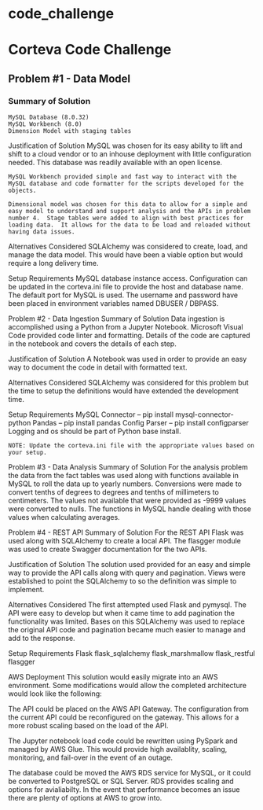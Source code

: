 # code_challenge
# Corteva Code Challenge

## Problem #1 - Data Model
### Summary of Solution
    MySQL Database (8.0.32)
    MySQL Workbench (8.0)
    Dimension Model with staging tables

Justification of Solution
    MySQL was chosen for its easy ability to lift and shift to a cloud vendor or to an inhouse deployment with little configuration needed.  This database was readily available with an open license.

    MySQL Workbench provided simple and fast way to interact with the MySQL database and code formatter for the scripts developed for the objects.

    Dimensional model was chosen for this data to allow for a simple and easy model to understand and support analysis and the APIs in problem number 4.  Stage tables were added to align with best practices for loading data.  It allows for the data to be load and reloaded without having data issues.

Alternatives Considered
    SQLAlchemy was considered to create, load, and manage the data model.  This would have been a viable option but would require a long delivery time.

Setup Requirements
    MySQL database instance access.  Configuration can be updated in the corteva.ini file to provide the host and database name.  The default port for MySQL is used.  The username and password have been placed in environment variables named DBUSER / DBPASS.

Problem #2 - Data Ingestion
Summary of Solution
    Data ingestion is accomplished using a Python from a Jupyter Notebook.  Microsoft Visual Code provided code linter and formatting.  Details of the code are captured in the notebook and covers the details of each step.

Justification of Solution
    A Notebook was used in order to provide an easy way to document the code in detail with formatted text.

Alternatives Considered
    SQLAlchemy was considered for this problem but the time to setup the definitions would have extended the development time.

Setup Requirements
    MySQL Connector – pip install mysql-connector-python
    Pandas – pip install pandas
    Config Parser – pip install configparser
    Logging and os should be part of Python base install.

    NOTE: Update the corteva.ini file with the appropriate values based on your setup.

Problem #3 - Data Analysis
Summary of Solution
    For the analysis problem the data from the fact tables was used along with functions available in MySQL to roll the data up to yearly numbers.  Conversions were made to convert tenths of degrees to degrees and tenths of millimeters to centimeters.  The values not available that were provided as -9999 values were converted to nulls.  The functions in MySQL handle dealing with those values when calculating averages.

Problem #4 - REST API
Summary of Solution
    For the REST API Flask was used along with SQLAlchemy to create a local API.  The flasgger module was used to create Swagger documentation for the two APIs.

Justification of Solution
    The solution used provided for an easy and simple way to provide the API calls along with query and pagination. Views were established to point the SQLAlchemy to so the definition was simple to implement.

Alternatives Considered
    The first attempted used Flask and pymysql.  The API were easy to develop but when it came time to add pagination the functionality was limited.  Bases on this SQLAlchemy was used to replace the original API code and pagination became much easier to manage and add to the response.

Setup Requirements
    Flask
    flask_sqlalchemy
    flask_marshmallow
    flask_restful
    flasgger


AWS Deployment
This solution would easily migrate into an AWS environment.  Some modifications would allow the completed architecture would look like the following:

The API could be placed on the AWS API Gateway.  The configuration from the current API could be reconfigured on the gateway.  This allows for a more robust scaling based on the load of the API.

The Jupyter notebook load code could be rewritten using PySpark and managed by AWS Glue. This would provide high availablity, scaling, monitoring, and fail-over in the event of an outage.

The database could be moved the AWS RDS service for MySQL, or it could be converted to PostgreSQL or SQL Server.  RDS provides scaling and options for avialiabilty.  In the event that performance becomes an issue there are plenty of options at AWS to grow into.


